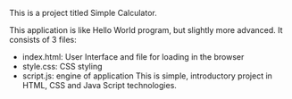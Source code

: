 This is a project titled Simple Calculator.

This application is like Hello World program, but slightly more advanced.
It consists of 3 files:
- index.html: User Interface and file for loading in the browser
- style.css: CSS styling
- script.js: engine of application
This is simple, introductory project in HTML, CSS and Java Script technologies.